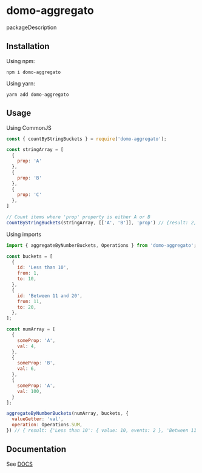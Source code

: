# domo-aggregato

packageDescription

## Installation

Using npm:

`npm i domo-aggregato`

Using yarn:

`yarn add domo-aggregato`

## Usage

Using CommonJS

```javascript
const { countByStringBuckets } = require('domo-aggregato');

const stringArray = [
  {
    prop: 'A'
  },
  {
    prop: 'B'
  },
  {
    prop: 'C'
  },
]

// Count items where 'prop' property is either A or B
countByStringBuckets(stringArray, [['A', 'B']], 'prop') // {result: 2, rest: 1}
```

Using imports

```javascript
import { aggregateByNumberBuckets, Operations } from 'domo-aggregato';

const buckets = [
  {
    id: 'Less than 10',
    from: 1,
    to: 10,
  },
  {
    id: 'Between 11 and 20',
    from: 11,
    to: 20,
  },
];

const numArray = [
  {
    someProp: 'A',
    val: 4,
  },
  {
    someProp: 'B',
    val: 6,
  },
  {
    someProp: 'A',
    val: 100,
  }
];

aggregateByNumberBuckets(numArray, buckets, {
  valueGetter: 'val',
  operation: Operations.SUM,
}) // { result: {'Less than 10': { value: 10, events: 2 }, 'Between 11 and 20': { value: 0, events: 0 } }, rest: { value: 100, events: 1 } }
```

## Documentation

See [DOCS](./docs/modules.md)
